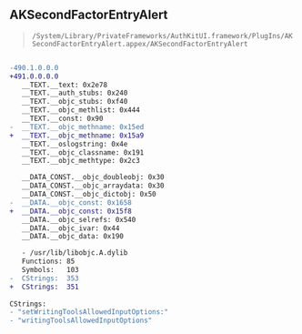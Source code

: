 ## AKSecondFactorEntryAlert

> `/System/Library/PrivateFrameworks/AuthKitUI.framework/PlugIns/AKSecondFactorEntryAlert.appex/AKSecondFactorEntryAlert`

```diff

-490.1.0.0.0
+491.0.0.0.0
   __TEXT.__text: 0x2e78
   __TEXT.__auth_stubs: 0x240
   __TEXT.__objc_stubs: 0xf40
   __TEXT.__objc_methlist: 0x444
   __TEXT.__const: 0x90
-  __TEXT.__objc_methname: 0x15ed
+  __TEXT.__objc_methname: 0x15a9
   __TEXT.__oslogstring: 0x4e
   __TEXT.__objc_classname: 0x191
   __TEXT.__objc_methtype: 0x2c3

   __DATA_CONST.__objc_doubleobj: 0x30
   __DATA_CONST.__objc_arraydata: 0x30
   __DATA_CONST.__objc_dictobj: 0x50
-  __DATA.__objc_const: 0x1658
+  __DATA.__objc_const: 0x15f8
   __DATA.__objc_selrefs: 0x540
   __DATA.__objc_ivar: 0x44
   __DATA.__objc_data: 0x190

   - /usr/lib/libobjc.A.dylib
   Functions: 85
   Symbols:   103
-  CStrings:  353
+  CStrings:  351
 
CStrings:
- "setWritingToolsAllowedInputOptions:"
- "writingToolsAllowedInputOptions"

```
